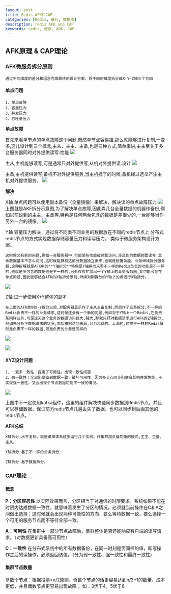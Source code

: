 ```yaml
---
layout: post
title: Redis AFK和CAP
categories: [Redis, 缓存, 数据库]
description: redis AFK and CAP
keywords: redis, 缓存, ADK, CAP
---
```


## AFK原理 & CAP理论

### AFK微服务拆分原则

```
通过不同维度的差分和组合完成最终的设计方案，将不同的维度拆分成X-Y-Z轴三个方向
```

#### 单点问题

```
1、单点故障
2、容量压力
3、并发压力
4、吞吐量压力
```
**单点故障**

首先来看单节点的单点故障这个问题,既然单节点容易挂,那么就能够进行复制,一变多,这儿设计到三个概念,主从、主主、主备,也是三种方式,简单来讲,主主至关于多台服务器同时对外提供读写:性能
![](https://gitee.com/coderwing/blog-images/raw/master/数据库/redis5/redis详解.md/970216240196.png)

主从,主机能够读写,可是通常只对外提供写,从机对外提供读:设计
![](https://gitee.com/coderwing/blog-images/raw/master/数据库/redis5/redis详解.md/3074500110705.png)

主备,主机提供读写,备机不对外提供服务,当主机挂了的时候,备机经过选举产生主机对外提供服务。
![](https://gitee.com/coderwing/blog-images/raw/master/数据库/redis5/redis详解.md/4789989007770.png)



**解决**

X轴 单点问题可以使用副本备份（全量镜像）来解决，解决读的单点故障压力
![](https://gitee.com/coderwing/blog-images/raw/master/数据库/redis5/redis详解.md/1086393375856.png)
上图就是AKF拆分示意图,为了解决单点故障,因此弄几台全量数据的机器作备份,例如以前说到的主主、主备等,特色是任何两台包含的数据是差很少的,一台能够当作另外一台的镜像。
![](https://gitee.com/coderwing/blog-images/raw/master/数据库/redis5/redis详解.md/4860478576616.png)

Y轴 容量压力解决：通过将不同类不同业务的数据放在不同的redis节点上
分布式redis节点的方式实现数据存储容量压力和读写压力。
类似于微服务架构设计方案。
```
这时候又有新的问题,例如一台服务器中,可能某些功能被频繁访问,涉及到的数据频繁读写,其余数据基本不怎么访问,这时候能够将这部分数据独立出来,也就是根据功能、业务继续拆分服务器,这种拆解就是AFK中的**Y轴拆分**特色是Y轴纵向来看不一样的Redis负责的功能是不一样的,也就是所包含的数据也是不一样的,另外仅仅扩展出一个Y轴上的业务服务器,又可能会存在单点问题,因此能够结合AFK的X轴拆分原则,继续对刚拆分的Y轴上的点进行X轴拆分。
```
![](https://gitee.com/coderwing/blog-images/raw/master/数据库/redis5/redis详解.md/4037123259534.png)


Z轴 进一步使用X+Y整体的副本
```
在上面的AFK原则X-Y拆分以后,对服务器显示作了主从主备复制,而后作了业务拆分,不一样的Redis负责不一样的业务请求,这时候还会有一个新的问题,例如对于Y轴上一个Redis,它负责某同样业务,可是这天这个业务的数据访问巨大,贼大,那就只好对数据请求进行AFK的Z轴拆分,例如先分析下数据请求的状况,而后根据访问来源,分为北京的、上海的,这样不一样的Redis虽然是负责不一样的数据,可是负责的业务是同样的
```
![](https://gitee.com/coderwing/blog-images/raw/master/数据库/redis5/redis详解.md/921132049091.png)

![](https://gitee.com/coderwing/blog-images/raw/master/数据库/redis5/redis详解.md/5281544894923.png)


#### XYZ设计问题
```
1、一变多一致性：提高了可用性，出现一致性问题
2、强一致性：全部阻塞直到数据一致，破坏可用性，因为多节点同步阻塞会影响并发性能，不实现强一致性，又会出现个节点数据可能不一致的情况。
```
![](https://gitee.com/coderwing/blog-images/raw/master/数据库/redis5/redis详解.md/4019008349765.png)

上图中不一定使用kafka组件，这里的组件解决快速同步数据到Redis节点，并且可以存储数据，保证前方redis节点几遍丢失了数据，也可以同步到后面其他的redis节点。

**AFK总结**

```
X轴拆分:水平复制，就是讲单体系统多运行几个实例，作集群加负载均衡的模式,主主、主备、主从。

Y轴拆分:基于不一样的业务拆分

Z轴拆分:基于数据拆分。
```

### CAP理论

#### 概念

**P：分区容忍性**
以实际效果而言，分区相当于对通信的时限要求。系统如果不能在时限内达成数据一致性，就意味着发生了分区的情况，必须就当前操作在C和A之间做出选择；这时候就会出现两种可能性的方向，要么等待数据一致，要么选择一个可用的服务节点而不等待全部一致。

**A：可用性**
在集群中一部分节点故障后，集群整体是否还能响应客户端的读写请求。（对数据更新具备高可用性）

**C：一致性**
在分布式系统中的所有数据备份，在同一时刻是否同样的值，即写操作之后的读操作，必须返回该值。（分为弱一致性、强一致性和最终一致性）

####  集群节点数量
基数个节点：根据投票>n/2原则，奇数个节点的话更容易达到n/2+1的数量，成本更低，并且偶数节点更容易出现故障；
如：3优于4，5优于6
